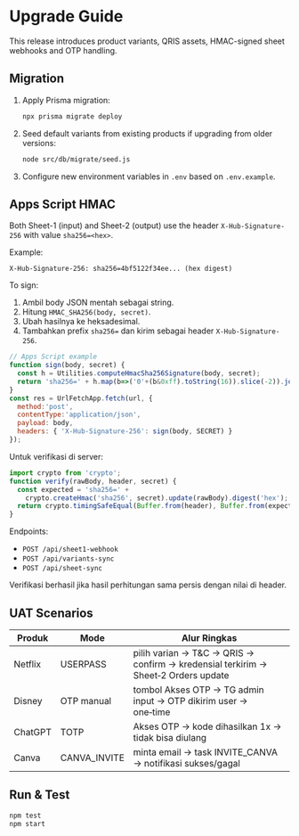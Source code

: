 # Upgrade Guide

This release introduces product variants, QRIS assets, HMAC-signed sheet webhooks and OTP handling.

## Migration

1. Apply Prisma migration:
   ```bash
   npx prisma migrate deploy
   ```
2. Seed default variants from existing products if upgrading from older versions:
   ```bash
   node src/db/migrate/seed.js
   ```
3. Configure new environment variables in `.env` based on `.env.example`.

## Apps Script HMAC

Both Sheet-1 (input) and Sheet-2 (output) use the header `X-Hub-Signature-256` with value `sha256=<hex>`.

Example:

```
X-Hub-Signature-256: sha256=4bf5122f34ee... (hex digest)
```

To sign:

1. Ambil body JSON mentah sebagai string.
2. Hitung `HMAC_SHA256(body, secret)`.
3. Ubah hasilnya ke heksadesimal.
4. Tambahkan prefix `sha256=` dan kirim sebagai header `X-Hub-Signature-256`.

```javascript
// Apps Script example
function sign(body, secret) {
  const h = Utilities.computeHmacSha256Signature(body, secret);
  return 'sha256=' + h.map(b=>('0'+(b&0xff).toString(16)).slice(-2)).join('');
}
const res = UrlFetchApp.fetch(url, {
  method:'post',
  contentType:'application/json',
  payload: body,
  headers: { 'X-Hub-Signature-256': sign(body, SECRET) }
});
```

Untuk verifikasi di server:

```javascript
import crypto from 'crypto';
function verify(rawBody, header, secret) {
  const expected = 'sha256=' +
    crypto.createHmac('sha256', secret).update(rawBody).digest('hex');
  return crypto.timingSafeEqual(Buffer.from(header), Buffer.from(expected));
}
```

Endpoints:

- `POST /api/sheet1-webhook`
- `POST /api/variants-sync`
- `POST /api/sheet-sync`

Verifikasi berhasil jika hasil perhitungan sama persis dengan nilai di header.

## UAT Scenarios

| Produk | Mode | Alur Ringkas |
|--------|------|--------------|
| Netflix | USERPASS | pilih varian → T&C → QRIS → confirm → kredensial terkirim → Sheet‑2 Orders update |
| Disney | OTP manual | tombol Akses OTP → TG admin input → OTP dikirim user → one‑time |
| ChatGPT | TOTP | Akses OTP → kode dihasilkan 1x → tidak bisa diulang |
| Canva | CANVA_INVITE | minta email → task INVITE_CANVA → notifikasi sukses/gagal |

## Run & Test

```bash
npm test
npm start
```
